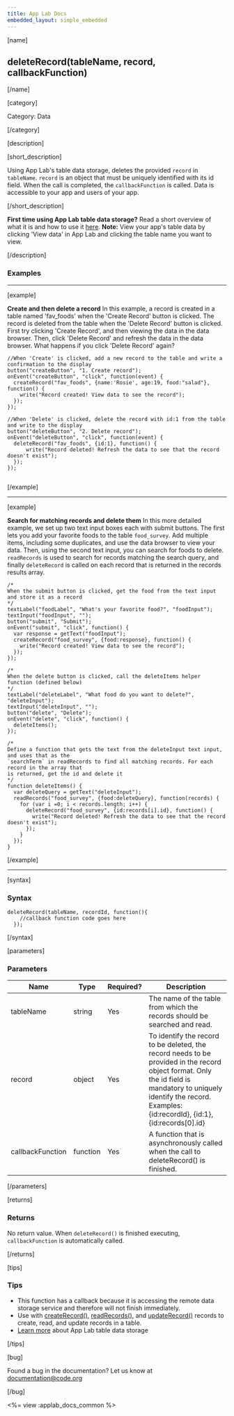 ```yaml
---
title: App Lab Docs
embedded_layout: simple_embedded
---
```


[name]

## deleteRecord(tableName, record, callbackFunction)

[/name]


[category]

Category: Data

[/category]

[description]

[short_description]

Using App Lab's table data storage, deletes the provided `record` in `tableName`. `record` is an object that must be uniquely identified with its id field. When the call is completed, the `callbackFunction` is called. Data is accessible to your app and users of your app.

[/short_description]

**First time using App Lab table data storage?** Read a short overview of what it is and how to use it [here](/applab/docs/tabledatastorage).
**Note:** View your app's table data by clicking 'View data' in App Lab and clicking the table name you want to view.

[/description]

### Examples
____________________________________________________

[example]

**Create and then delete a record** In this example, a record is created in a table named 'fav_foods' when the 'Create Record' button is clicked. The record is deleted from the table when the 'Delete Record' button is clicked. First try clicking 'Create Record', and then viewing the data in the data browser. Then, click 'Delete Record' and refresh the data in the data browser. What happens if you click 'Delete Record' again?


```
//When 'Create' is clicked, add a new record to the table and write a confirmation to the display
button("createButton", "1. Create record");
onEvent("createButton", "click", function(event) {
  createRecord("fav_foods", {name:'Rosie', age:19, food:"salad"}, function() {
    write("Record created! View data to see the record");
  });
});

//When 'Delete' is clicked, delete the record with id:1 from the table and write to the display
button("deleteButton", "2. Delete record");
onEvent("deleteButton", "click", function(event) {
  deleteRecord("fav_foods", {id:1}, function() {
      write("Record deleted! Refresh the data to see that the record doesn't exist");
  });
});


```

[/example]

____________________________________________________

[example]

**Search for matching records and delete them** In this more detailed example, we set up two text input boxes each with submit buttons.
The first lets you add your favorite foods to the table `food_survey`. Add multiple items, including some duplicates, and use the
data browser to view your data. Then, using the second text input, you can search for foods to delete. `readRecords` is used to
search for records matching the search query, and finally `deleteRecord` is called on each record that is returned in the records
results array.


```
/*
When the submit button is clicked, get the food from the text input and store it as a record
*/
textLabel("foodLabel", "What's your favorite food?", "foodInput");
textInput("foodInput", "");
button("submit", "Submit");
onEvent("submit", "click", function() {
  var response = getText("foodInput");
  createRecord("food_survey", {food:response}, function() {
    write("Record created! View data to see the record");
  });
});

/*
When the delete button is clicked, call the deleteItems helper function (defined below)
*/
textLabel("deleteLabel", "What food do you want to delete?", "deleteInput");
textInput("deleteInput", "");
button("delete", "Delete");
onEvent("delete", "click", function() {
  deleteItems();
});

/*
Define a function that gets the text from the deleteInput text input, and uses that as the
`searchTerm` in readRecords to find all matching records. For each record in the array that
is returned, get the id and delete it
*/
function deleteItems() {
  var deleteQuery = getText("deleteInput");
  readRecords("food_survey", {food:deleteQuery}, function(records) {
    for (var i =0; i < records.length; i++) {
      deleteRecord("food_survey", {id:records[i].id}, function() {
        write("Record deleted! Refresh the data to see that the record doesn't exist");
      });
    }
  });
}

```

[/example]

____________________________________________________

[syntax]

### Syntax

```
deleteRecord(tableName, recordId, function(){
    //callback function code goes here
  });
```

[/syntax]

[parameters]

### Parameters

| Name  | Type | Required? | Description |
|-----------------|------|-----------|-------------|
| tableName | string | Yes | The name of the table from which the records should be searched and read. |
| record | object | Yes | To identify the record to be deleted, the record needs to be provided in the record object format. Only the id field is mandatory to uniquely identify the record. Examples: {id:recordId}, {id:1}, {id:records[0].id}
| callbackFunction | function | Yes | A function that is asynchronously called when the call to deleteRecord() is finished.|

[/parameters]

[returns]

### Returns
No return value. When `deleteRecord()` is finished executing, `callbackFunction` is automatically called.

[/returns]

[tips]

### Tips
- This function has a callback because it is accessing the remote data storage service and therefore will not finish immediately.
- Use with [createRecord()](/applab/docs/createRecord), [readRecords()](/applab/docs/readRecords), and [updateRecord()](/applab/docs/updateRecord) records to create, read, and update records in a table.
- [Learn more](/applab/docs/tabledatastorage) about App Lab table data storage

[/tips]

[bug]

Found a bug in the documentation? Let us know at documentation@code.org

[/bug]

<%= view :applab_docs_common %>
